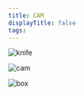 ```yaml
---
title: CAM
displayTitle: false
tags: 
---
```


![knife](https://d2w9rnfcy7mm78.cloudfront.net/12304738/original_ad3cb1856711a651ed2a6ca538c18ecc.jpg?1624112150?bc=0)

![cam](https://d2w9rnfcy7mm78.cloudfront.net/12304698/original_baaa62ed95493cfbaac45e87d7b27874.jpg?1624111146?bc=0)

![box](https://d2w9rnfcy7mm78.cloudfront.net/12304735/original_7ffed7348fd1c2ed6aabc648215fd3da.jpg?1624111982?bc=0)
